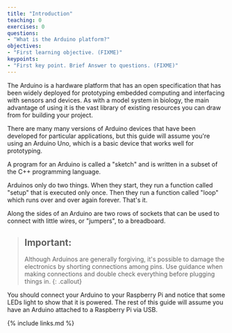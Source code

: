 ```yaml
---
title: "Introduction"
teaching: 0
exercises: 0
questions:
- "What is the Arduino platform?"
objectives:
- "First learning objective. (FIXME)"
keypoints:
- "First key point. Brief Answer to questions. (FIXME)"
---
```

The Arduino is a hardware platform that has an open specification that has been widely deployed for prototyping embedded computing and interfacing with sensors and devices. As with a model system in biology, the main advantage of using it is the vast library of existing resources you can draw from for building your project.

There are many many versions of Arduino devices that have been developed for particular applications, but this guide will assume you're using an Arduino Uno, which is a basic device that works well for prototyping.

A program for an Arduino is called a "sketch" and is written in a subset of the C++ programming language.

Arduinos only do two things. When they start, they run a function called "setup" that is executed only once. Then they run a function called "loop" which runs over and over again forever. That's it.

Along the sides of an Arduino are two rows of sockets that can be used to connect with little wires, or "jumpers", to a breadboard.

> ## Important:
>
> Although Arduinos are generally forgiving, it's possible to damage the electronics by shorting connections among pins. Use guidance when making connections and double check everything before plugging things in.
{: .callout}

You should connect your Arduino to your Raspberry Pi and notice that some LEDs light to show that it is powered. The rest of this guide will assume you have an Arduino attached to a Raspberry Pi via USB.

{% include links.md %}
